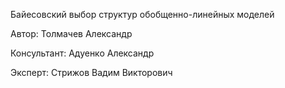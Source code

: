 Байесовский выбор структур обобщенно-линейных моделей

Автор: Толмачев Александр

Консультант: Адуенко Александр

Эксперт: Стрижов Вадим Викторович
